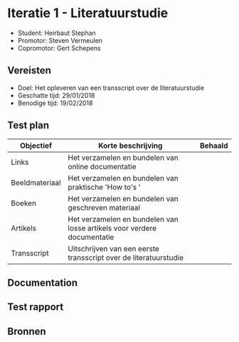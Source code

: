 # Iteratie 1 - Literatuurstudie

- Student: Heirbaut Stephan
- Promotor: Steven Vermeulen
- Copromotor: Gert Schepens

## Vereisten

- Doel: Het opleveren van een transscript over de literatuurstudie
- Geschatte tijd: 29/01/2018
- Benodige tijd: 19/02/2018

## Test plan

|Objectief|Korte beschrijving|Behaald|
|---------|------------------|-------|
|Links|Het verzamelen en bundelen van online documentatie||
|Beeldmateriaal|Het verzamelen en bundelen van praktische 'How to's '||
|Boeken|Het verzamelen en bundelen van geschreven materiaal||
|Artikels|Het verzamelen en bundelen van losse artikels voor verdere documentatie||
|Transscript|Uitschrijven van een eerste transscript over de literatuurstudie ||

## Documentation



## Test rapport



## Bronnen